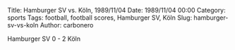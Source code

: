 Title: Hamburger SV vs. Köln, 1989/11/04
Date: 1989/11/04 00:00
Category: sports
Tags: football, football scores, Hamburger SV, Köln
Slug: hamburger-sv-vs-koln
Author: carbonero


Hamburger SV 0 - 2 Köln
